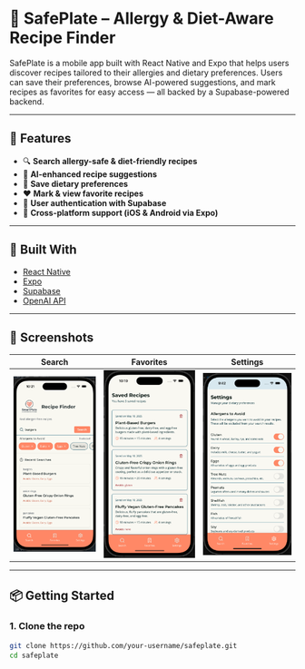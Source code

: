 # 🥗 SafePlate – Allergy & Diet-Aware Recipe Finder

SafePlate is a mobile app built with React Native and Expo that helps users discover recipes tailored to their allergies and dietary preferences. Users can save their preferences, browse AI-powered suggestions, and mark recipes as favorites for easy access — all backed by a Supabase-powered backend.

---

## 🚀 Features

- 🔍 **Search allergy-safe & diet-friendly recipes**
- 🧠 **AI-enhanced recipe suggestions**
- 💾 **Save dietary preferences**
- ❤️ **Mark & view favorite recipes**
- 🔐 **User authentication with Supabase**
- 📱 **Cross-platform support (iOS & Android via Expo)**

---

## 🧱 Built With

- [React Native](https://reactnative.dev/)
- [Expo](https://expo.dev/)
- [Supabase](https://supabase.io/)
- [OpenAI API](https://platform.openai.com/)

---

## 📸 Screenshots

| Search                                 | Favorites                                    | Settings                                   |
| -------------------------------------- | -------------------------------------------- | ------------------------------------------ |
| ![Search](./assets/screens/search.png) | ![Favorites](./assets/screens/favorites.png) | ![Settings](./assets/screens/settings.png) |

---

## 📦 Getting Started

### 1. Clone the repo

```bash
git clone https://github.com/your-username/safeplate.git
cd safeplate
```
